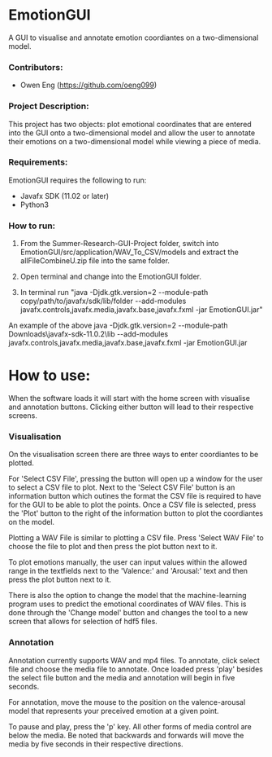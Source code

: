 # EmotionGUI

A GUI to visualise and annotate emotion coordiantes on a two-dimensional model.

### Contributors:

- Owen Eng (https://github.com/oeng099)

### Project Description:

This project has two objects: plot emotional coordinates that are entered into the GUI onto a two-dimensional model and allow the user to annotate their emotions on a two-dimensional model while viewing a piece of media. 


### Requirements:

EmotionGUI requires the following to run:

- Javafx SDK (11.02 or later)
- Python3

### How to run:

1. From the Summer-Research-GUI-Project folder, switch into EmotionGUI/src/application/WAV_To_CSV/models and extract the allFileCombineU.zip file into the same folder.

2. Open terminal and change into the EmotionGUI folder.

3. In terminal run "java -Djdk.gtk.version=2 --module-path copy/path/to/javafx/sdk/lib/folder --add-modules javafx.controls,javafx.media,javafx.base,javafx.fxml -jar EmotionGUI.jar"

An example of the above java -Djdk.gtk.version=2 --module-path Downloads\javafx-sdk-11.0.2\lib --add-modules javafx.controls,javafx.media,javafx.base,javafx.fxml  -jar EmotionGUI.jar


# How to use:

When the software loads it will start with the home screen with visualise and annotation buttons. Clicking either button will lead to their respective screens.


### Visualisation

On the visualisation screen there are three ways to enter coordiantes to be plotted.

For 'Select CSV File', pressing the button will open up a window for the user to select a CSV file to plot. Next to the 'Select CSV File' button is an information button which outines the format the CSV file is required to have for the GUI to be able to plot the points. Once a CSV file is selected, press the 'Plot' button to the right of the information button to plot the coordiantes on the model.

Plotting a WAV File is similar to plotting a CSV file. Press 'Select WAV File' to choose the file to plot and then press the plot button next to it. 

To plot emotions manually, the user can input values within the allowed range in the textfields next to the 'Valence:' and 'Arousal:' text and then press the plot button next to it. 

There is also the option to change the model that the machine-learning program uses to predict the emotional coordinates of WAV files. This is done through the 'Change model' button and changes the tool to a new screen that allows for selection of hdf5 files.

### Annotation

Annotation currently supports WAV and mp4 files. To annotate, click select file and choose the media file to annotate. Once loaded press 'play' besides the select file button and the media and annotation will begin in five seconds.

For annotation, move the mouse to the position on the valence-arousal model that represents your preceived emotion at a given point. 

To pause and play, press the 'p' key. All other forms of media control are below the media. Be noted that backwards and forwards will move the media by five seconds in their respective directions.